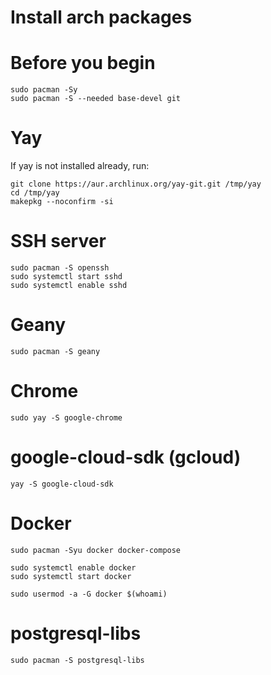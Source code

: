 # Install arch packages

# Before you begin

```
sudo pacman -Sy
sudo pacman -S --needed base-devel git
```

# Yay

If yay is not installed already, run:

```
git clone https://aur.archlinux.org/yay-git.git /tmp/yay
cd /tmp/yay
makepkg --noconfirm -si
```

# SSH server

```
sudo pacman -S openssh
sudo systemctl start sshd
sudo systemctl enable sshd
```

# Geany

```
sudo pacman -S geany
```

# Chrome

```
sudo yay -S google-chrome
```

# google-cloud-sdk (gcloud)

```
yay -S google-cloud-sdk
```
# Docker

```
sudo pacman -Syu docker docker-compose

sudo systemctl enable docker
sudo systemctl start docker

sudo usermod -a -G docker $(whoami)
```

# postgresql-libs

```
sudo pacman -S postgresql-libs
```
